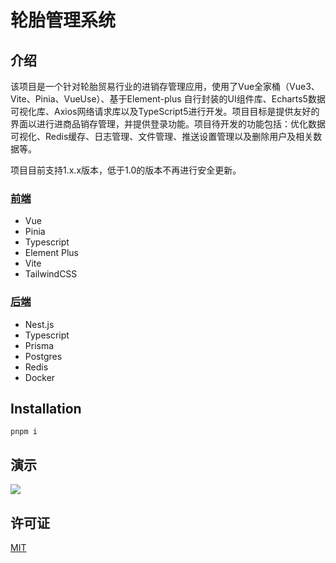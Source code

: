 <h1>轮胎管理系统</h1>

## 介绍

该项目是一个针对轮胎贸易行业的进销存管理应用，使用了Vue全家桶（Vue3、Vite、Pinia、VueUse）、基于Element-plus 自行封装的UI组件库、Echarts5数据可视化库、Axios网络请求库以及TypeScript5进行开发。项目目标是提供友好的界面以进行进商品销存管理，并提供登录功能。项目待开发的功能包括：优化数据可视化、Redis缓存、日志管理、文件管理、推送设置管理以及删除用户及相关数据等。

项目目前支持1.x.x版本，低于1.0的版本不再进行安全更新。

### [前端](https://github.com/LaicZhang/tire-admin-web)

- Vue
- Pinia
- Typescript
- Element Plus
- Vite
- TailwindCSS

### [后端](https://github.com/LaicZhang/be-core)

- Nest.js
- Typescript
- Prisma
- Postgres
- Redis
- Docker

## Installation

```
pnpm i
```

## 演示

![](https://img1.tucang.cc/api/image/show/07a84b802411ad04bd8d32bfabedab6b)

## 许可证

[MIT](./LICENSE)
